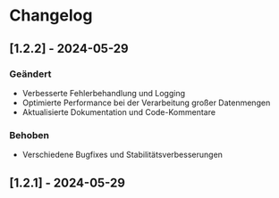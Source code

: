 # Changelog

## [1.2.2] - 2024-05-29
### Geändert
- Verbesserte Fehlerbehandlung und Logging
- Optimierte Performance bei der Verarbeitung großer Datenmengen
- Aktualisierte Dokumentation und Code-Kommentare

### Behoben
- Verschiedene Bugfixes und Stabilitätsverbesserungen

## [1.2.1] - 2024-05-29 